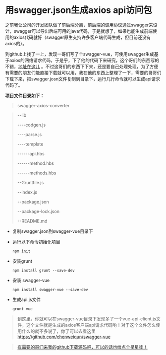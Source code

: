 # 用swagger.json生成axios api访问包

​	之前我让公司的开发团队做了前后端分离，前后端的调用协议通过swagger来设计，swagger可以导出后端可用的java代码，于是就想了，如果也能生成前端使用的axios代码就好（swagger原生支持许多客户端代码生成，但目前还没有axios的）。

​	到github上找了一上，发现一哥们写了个swagger-vue，可使用swagger生成基于axios的网络请求代码，于是乎，下了他的代码下来研究，这个哥们的东西写的不错，[地址在这儿](https://github.com/chenweiqun/swagger-vue) 。不过这哥们的东西下下来，还是要自己处理处理，为了方便有需要的朋友们能直接下载就可以用，我在他的东西上整理了一下，需要的哥哥们下载下来，把swagger.josn文件复制到目录下，运行几行命令就可以生成api请求代码了。

**项目文件目录如下：**

>swagger-axios-converter

>--lib
>
>----codgen.js
>
>----parse.js
>
>----template
>
>------api.hbs
>
>------method.hbs
>
>------methods.hbs
>
>--Gruntfile.js
>
>--index.js
>
>--package.json
>
>--package-lock.json
>
>--README.md
>

- 复制swagger.json到swagger-vue目录下

- 运行以下命令初始化项目

  ```
  npm init
  ```

- 安装grunt

  ```
  npm install grunt --save-dev
  ```

- 安装 swagger-vue

  ```
  npm install swagger-vue --save-dev
  ```

- 生成api.js文件

  ```
  grunt vue
  ```

> 到这里，你就可以在swagger-vue目录下发现多了一个vue-api-client.js文件，这个文件就是生成的axios客户端api请求代码哟！对于这个文件怎么使用什么的就不多说了，你了可以去看这里<https://github.com/chenweiqun/swagger-vue>

> [有需要的哥们来我的github下载源码吧，可以的话也给点个星星哇！](https://github.com/lebean/swagger-axios-converter)